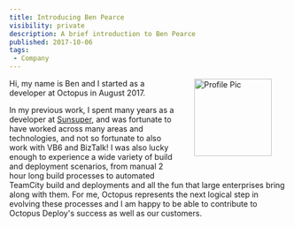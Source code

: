 ```yaml
---
title: Introducing Ben Pearce
visibility: private
description: A brief introduction to Ben Pearce
published: 2017-10-06
tags:
 - Company
---
```


<div style="float: right; margin: 30px; margin-top: 0">
<img alt="Profile Pic" src="https://i.octopus.com/site/team/avatar-ben-140.png" height="140" width="140" />
</div>

Hi, my name is Ben and I started as a developer at Octopus in August 2017.

In my previous work, I spent many years as a developer at [Sunsuper](https://www.sunsuper.com.au/), and was fortunate to have worked across many areas and technologies, and not so fortunate to also work with VB6 and BizTalk!  I was also lucky enough to experience a wide variety of build and deployment scenarios, from manual 2 hour long build processes to automated TeamCity build and deployments and all the fun that large enterprises bring along with them.  For me, Octopus represents the next logical step in evolving these processes and I am happy to be able to contribute to Octopus Deploy's success as well as our customers.
